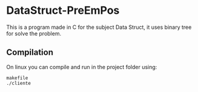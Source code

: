 # DataStruct-PreEmPos
This is a program made in C for the subject Data Struct, it uses binary tree for solve the problem.

## Compilation
On linux you can compile and run in the project folder using:
```shell
makefile
./cliente
```
